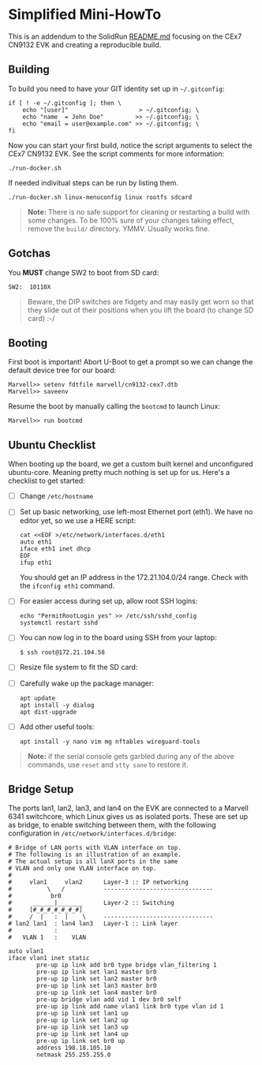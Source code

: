 Simplified Mini-HowTo
=====================

This is an addendum to the SolidRun [README.md](README.md) focusing on the
CEx7 CN9132 EVK and creating a reproducible build.


Building
--------

To build you need to have your GIT identity set up in `~/.gitconfig`:

    if [ ! -e ~/.gitconfig ]; then \
        echo "[user]"                    > ~/.gitconfig; \
        echo "name  = John Doe"         >> ~/.gitconfig; \
        echo "email = user@example.com" >> ~/.gitconfig; \
    fi

Now you can start your first build, notice the script arguments to select
the CEx7 CN9132 EVK.  See the script comments for more information:

    ./run-docker.sh

If needed indivitual steps can be run by listing them.

    ./run-docker.sh linux-menuconfig linux rootfs sdcard


> **Note:** There is no safe support for cleaning or restarting a build
> with some changes.  To be 100% sure of your changes taking effect,
> remove the `build/` directory.  YMMV. Usually works fine.

Gotchas
-------

You **MUST** change SW2 to boot from SD card:

    SW2:  10110X

> Beware, the DIP switches are fidgety and may easily get worn so that
> they slide out of their positions when you lift the board (to change
> SD card) :-/


Booting
-------

First boot is important!  Abort U-Boot to get a prompt so we can change
the default device tree for our board:

    Marvell>> setenv fdtfile marvell/cn9132-cex7.dtb
    Marvell>> saveenv

Resume the boot by manually calling the `bootcmd` to launch Linux:

    Marvell>> run bootcmd


Ubuntu Checklist
----------------

When booting up the board, we get a custom built kernel and unconfigured
ubuntu-core.  Meaning pretty much nothing is set up for us.  Here's a
checklist to get started:

  * [ ] Change `/etc/hostname`
  * [ ] Set up basic networking, use left-most Ethernet port (eth1).  We
        have no editor yet, so we use a HERE script:
  
        cat <<EOF >/etc/network/interfaces.d/eth1
        auto eth1
        iface eth1 inet dhcp
        EOF
        ifup eth1

    You should get an IP address in the 172.21.104.0/24 range.  Check
	with the `ifconfig eth1` command.
  * [ ] For easier access during set up, allow root SSH logins:
  
        echo "PermitRootLogin yes" >> /etc/ssh/sshd_config
        systemctl restart sshd

  * [ ] You can now log in to the board using SSH from your laptop:
  
        $ ssh root@172.21.104.58
  
  * [ ] Resize file system to fit the SD card:
  * [ ] Carefully wake up the package manager:
  
        apt update
        apt install -y dialog
        apt dist-upgrade

  * [ ] Add other useful tools:

        apt install -y nano vim mg nftables wireguard-tools

> **Note:** if the serial console gets garbled during any of the above
> commands, use `reset` and `stty sane` to restore it.

Bridge Setup
------------

The ports lan1, lan2, lan3, and lan4 on the EVK are connected to a
Marvell 6341 switchcore, which Linux gives us as isolated ports.  These
are set up as bridge, to enable switching between them, with the
following configuration in `/etc/network/interfaces.d/bridge`:

```
# Bridge of LAN ports with VLAN interface on top. 
# The following is an illustration of an example. 
# The actual setup is all lanX ports in the same 
# VLAN and only one VLAN interface on top. 
# 
#     vlan1     vlan2      Layer-3 :: IP networking 
#          \   /           ------------------------------- 
#           br0 
#      ______|_______      Layer-2 :: Switching 
#     [#_#_#_#_#_#_#]  
#     /  |   :  |    \     ------------------------------- 
# lan2 lan1  : lan4 lan3   Layer-1 :: Link layer 
#            : 
#   VLAN 1   :    VLAN

auto vlan1 
iface vlan1 inet static 
        pre-up ip link add br0 type bridge vlan_filtering 1 
        pre-up ip link set lan1 master br0 
        pre-up ip link set lan2 master br0 
        pre-up ip link set lan3 master br0 
        pre-up ip link set lan4 master br0 
        pre-up bridge vlan add vid 1 dev br0 self 
        pre-up ip link add name vlan1 link br0 type vlan id 1 
        pre-up ip link set lan1 up 
        pre-up ip link set lan2 up 
        pre-up ip link set lan3 up 
        pre-up ip link set lan4 up 
        pre-up ip link set br0 up 
        address 198.18.105.10 
        netmask 255.255.255.0 
```

